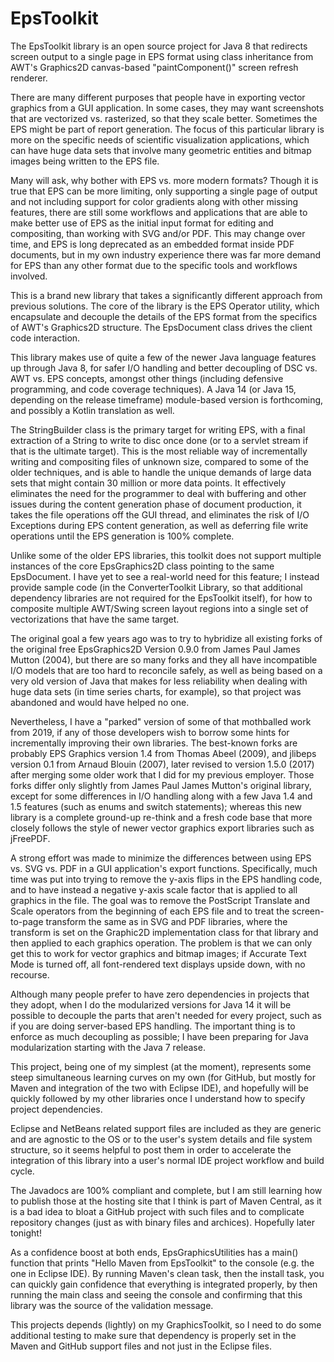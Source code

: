 # EpsToolkit
The EpsToolkit library is an open source project for Java 8 that redirects screen output to a single page in EPS format using class inheritance from AWT's Graphics2D canvas-based "paintComponent()" screen refresh renderer.

There are many different purposes that people have in exporting vector graphics from a GUI application. In some cases, they may want screenshots that are vectorized vs. rasterized, so that they scale better. Sometimes the EPS might be part of report generation. The focus of this particular library is more on the specific needs of scientific visualization applications, which can have huge data sets that involve many geometric entities and bitmap images being written to the EPS file.

Many will ask, why bother with EPS vs. more modern formats? Though it is true that EPS can be more limiting, only supporting a single page of output and not including support for color gradients along with other missing features, there are still some workflows and applications that are able to make better use of EPS as the initial input format for editing and compositing, than working with SVG and/or PDF. This may change over time, and EPS is long deprecated as an embedded format inside PDF documents, but in my own industry experience there was far more demand for EPS than any other format due to the specific tools and workflows involved.

This is a brand new library that takes a significantly different approach from previous solutions. The core of the library is the EPS Operator utility, which encapsulate and decouple the details of the EPS format from the specifics of AWT's Graphics2D structure. The EpsDocument class drives the client code interaction.

This library makes use of quite a few of the newer Java language features up through Java 8, for safer I/O handling and better decoupling of DSC vs. AWT vs. EPS concepts, amongst other things (including defensive programming, and code coverage techniques). A Java 14 (or Java 15, depending on the release timeframe) module-based version is forthcoming, and possibly a Kotlin translation as well.

The StringBuilder class is the primary target for writing EPS, with a final extraction of a String to write to disc once done (or to a servlet stream if that is the ultimate target). This is the most reliable way of incrementally writing and compositing files of unknown size, compared to some of the older techniques, and is able to handle the unique demands of large data sets that might contain 30 million or more data points. It effectively eliminates the need for the programmer to deal with buffering and other issues during the content generation phase of document production, it takes the file operations off the GUI thread, and eliminates the risk of I/O Exceptions during EPS content generation, as well as deferring file write operations until the EPS generation is 100% complete.

Unlike some of the older EPS libraries, this toolkit does not support multiple instances of the core EpsGraphics2D class pointing to the same EpsDocument. I have yet to see a real-world need for this feature; I instead provide sample code (in the ConverterToolkit Library, so that additional dependency libraries are not required for the EpsToolkit itself), for how to composite multiple AWT/Swing screen layout regions into a single set of vectorizations that have the same target.

The original goal a few years ago was to try to hybridize all existing forks of the original free EpsGraphics2D Version 0.9.0 from James Paul James Mutton (2004), but there are so many forks and they all have incompatible I/O models that are too hard to reconcile safely, as well as being based on a very old version of Java that makes for less reliability when dealing with huge data sets (in time series charts, for example), so that project was abandoned and would have helped no one.

Nevertheless, I have a "parked" version of some of that mothballed work from 2019, if any of those developers wish to borrow some hints for incrementally improving their own libraries. The best-known forks are probably EPS Graphics version 1.4 from Thomas Abeel (2009), and jlibeps version 0.1 from Arnaud Blouin (2007), later revised to version 1.5.0 (2017) after merging some older work that I did for my previous employer. Those forks differ only slightly from James Paul James Mutton's original library, except for some differences in I/O handling along with a few Java 1.4 and 1.5 features (such as enums and switch statements); whereas this new library is a complete ground-up re-think and a fresh code base that more closely follows the style of newer vector graphics export libraries such as jFreePDF.

A strong effort was made to minimize the differences between using EPS vs. SVG vs. PDF in a GUI application's export functions. Specifically, much time was put into trying to remove the y-axis flips in the EPS handling code, and to have instead a negative y-axis scale factor that is applied to all graphics in the file. The goal was to remove the PostScript Translate and Scale operators from the beginning of each EPS file and to treat the screen-to-page transform the same as in SVG and PDF libraries, where the transform is set on the Graphic2D implementation class for that library and then applied to each graphics operation. The problem is that we can only get this to work for vector graphics and bitmap images; if Accurate Text Mode is turned off, all font-rendered text displays upside down, with no recourse.

Although many people prefer to have zero dependencies in projects that they adopt, when I do the modularized versions for Java 14 it will be possible to decouple the parts that aren't needed for every project, such as if you are doing server-based EPS handling. The important thing is to enforce as much decoupling as possible; I have been preparing for Java modularization starting with the Java 7 release.

This project, being one of my simplest (at the moment), represents some steep simultaneous learning curves on my own (for GitHub, but mostly for Maven and integration of the two with Eclipse IDE), and hopefully will be quickly followed by my other libraries once I understand how to specify project dependencies.

Eclipse and NetBeans related support files are included as they are generic and are agnostic to the OS or to the user's system details and file system structure, so it seems helpful to post them in order to accelerate the integration of this library into a user's normal IDE project workflow and build cycle.

The Javadocs are 100% compliant and complete, but I am still learning how to publish those at the hosting site that I think is part of Maven Central, as it is a bad idea to bloat a GitHub project with such files and to complicate repository changes (just as with binary files and archices). Hopefully later tonight!

As a confidence boost at both ends, EpsGraphicsUtilities has a main() function that prints "Hello Maven from EpsToolkit" to the console (e.g. the one in Eclipse IDE). By running Maven's clean task, then the install task, you can quickly gain confidence that everything is integrated properly, by then running the main class and seeing the console and confirming that this library was the source of the validation message.

This projects depends (lightly) on my GraphicsToolkit, so I need to do some additional testing to make sure that dependency is properly set in the Maven and GitHub support files and not just in the Eclipse files.

